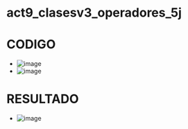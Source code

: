 # act9_clasesv3_operadores_5j
 # CODIGO
 - ![image](https://github.com/user-attachments/assets/218761a2-c647-41f6-a01d-25c17ed4f2ae)
 - ![image](https://github.com/user-attachments/assets/a84751b3-e089-474c-b0fc-eb314c1b413d)
  #  RESULTADO
  - ![image](https://github.com/user-attachments/assets/4f735a22-f0ca-4049-b8ef-4451ffb24ca0)



